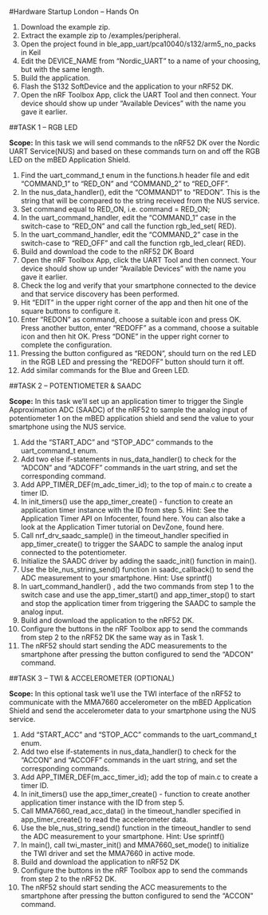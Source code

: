 #Hardware Startup London – Hands On

1.	Download the example zip.
2.	Extract the example zip to <SKD-folder>/examples/peripheral. 
3.	Open the project found in ble_app_uart/pca10040/s132/arm5_no_packs in Keil 
4.	Edit the DEVICE_NAME from “Nordic_UART” to a name of your choosing, but with the same length. 
5.	Build the application.
6.	Flash the S132 SoftDevice and the application to your nRF52 DK.
7.	Open the nRF Toolbox App, click the UART Tool and then connect. Your device should show up under “Available Devices” with the name you gave it earlier.  

##TASK 1 – RGB LED 

**Scope:** In this task we will send commands to the nRF52 DK over the Nordic UART Service(NUS) and based on these commands turn on and off the RGB LED on the mBED Application Shield.  

1.	Find the uart_command_t enum in the functions.h header file and edit “COMMAND_1” to “RED_ON” and “COMMAND_2” to “RED_OFF”.
2.	In the nus_data_handler(), edit the “COMMAND1” to “REDON”. This is the string that will be compared to the string received from the NUS service.
3.	Set command equal to RED_ON, i.e. command = RED_ON;
4.	In the uart_command_handler, edit the “COMMAND_1” case in the switch-case to “RED_ON” and call the function rgb_led_set( RED).
5.	In the uart_command_handler, edit the “COMMAND_2” case in the switch-case to “RED_OFF” and call the function rgb_led_clear( RED).
6.	Build and download the code to the nRF52 DK Board
7.	Open the nRF Toolbox App, click the UART Tool and then connect. Your device should show up under “Available Devices” with the name you gave it earlier.  
8.	Check the log and verify that your smartphone connected to the device and that service discovery has been performed. 
9.	Hit “EDIT” in the upper right corner of the app and then hit one of the square buttons to configure it. 
10.	Enter “REDON” as command, choose a suitable icon and press OK. Press another button, enter “REDOFF” as a command, choose a suitable icon and then hit OK. Press “DONE” in the upper right corner to complete the configuration. 
11.	Pressing the button configured as “REDON”, should turn on the red LED in the RGB LED and pressing the “REDOFF” button should turn it off. 
12.	Add similar commands for the Blue and Green LED.



##TASK 2 – POTENTIOMETER & SAADC

**Scope:** In this task we’ll set up an application timer to trigger the Single Approximation ADC (SAADC) of the nRF52 to sample the analog input of potentiometer 1 on the mBED application shield and send the value to your smartphone using the NUS service. 

1.	Add the “START_ADC” and “STOP_ADC” commands to the uart_command_t enum. 
2.	Add two else if-statements in nus_data_handler() to check for the “ADCON” and “ADCOFF” commands in the uart string, and set the corresponding command.
3.	Add APP_TIMER_DEF(m_adc_timer_id); to the top of main.c to create a timer ID.
4.	In init_timers() use the app_timer_create() - function to create an application timer instance with the ID from step 5. Hint: See the Application Timer API on Infocenter, found here. You can also take a look at the Application Timer tutorial on DevZone, found here.
5.	Call nrf_drv_saadc_sample() in the timeout_handler specified in app_timer_create()  to trigger the SAADC to sample the analog input connected to the potentiometer. 
6.	Initialize the SAADC driver by adding the saadc_init() function in main().
7.	Use the ble_nus_string_send() function in saadc_callback() to send the ADC measurement to your smartphone. Hint: Use sprintf() 
8.	In uart_command_handler() , add the two commands from step 1 to the switch case and use the app_timer_start() and app_timer_stop() to start and stop the application timer from triggering the SAADC to sample the analog input.
9.	Build and download the application to the nRF52 DK.
10.	Configure the buttons in the nRF Toolbox app to send the commands from step 2 to the nRF52 DK the same way as in Task 1. 
11.	The nRF52 should start sending the ADC measurements to the smartphone after pressing the button configured to send the “ADCON” command.







##TASK 3 – TWI & ACCELEROMETER (OPTIONAL)
 
**Scope:** In this optional task we’ll use the TWI interface of the nRF52 to communicate with the MMA7660 accelerometer on the mBED Application Shield and send the accelerometer data to your smartphone using the NUS service.

1.	Add “START_ACC” and “STOP_ACC” commands to the uart_command_t enum.
2.	Add two else if-statements in nus_data_handler() to check for the “ACCON” and “ACCOFF” commands in the uart string, and set the corresponding commands.
3.	Add APP_TIMER_DEF(m_acc_timer_id); add the top of main.c to create a timer ID.
4.	In init_timers() use the app_timer_create() - function to create another application timer instance with the ID from step 5. 
5.	Call MMA7660_read_acc_data() in the timeout_handler specified in app_timer_create()  to read the accelerometer data. 
6.	Use the ble_nus_string_send() function in the timeout_handler to send the ADC measurement to your smartphone. Hint: Use sprintf() 
7.	In main(),  call twi_master_init() and MMA7660_set_mode() to initialize the TWI driver and set the MMA7660 in active mode. 
8.	Build and download the application to nRF52 DK
9.	Configure the buttons in the nRF Toolbox app to send the commands from step 2 to the nRF52 DK. 
10.	The nRF52 should start sending the ACC measurements to the smartphone after pressing the button configured to send the “ACCON” command.



